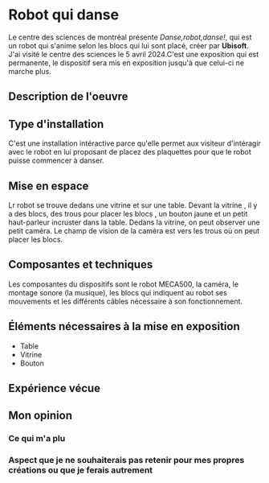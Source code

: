 # Robot qui danse 
Le centre des sciences de montréal présente *Danse,robot,danse!*, qui est un robot qui s'anime selon les blocs qui lui sont placé, créer par **Ubisoft**. J'ai visité le centre des sciences le 5 avril 2024.C'est une exposition qui est permanente, le dispositif sera mis en exposition jusqu'à que celui-ci ne marche plus.

## Description de l'oeuvre

## Type d'installation
C'est une installation intéractive parce qu'elle permet aux visiteur d'intéragir avec le robot en lui proposant de placez des plaquettes pour que le robot  puisse commencer à danser.
## Mise en espace
Lr robot se trouve dedans une vitrine et sur une table. Devant la vitrine , il y a des blocs, des trous pour placer les blocs , un bouton jaune et un petit haut-parleur incruster dans la table. Dedans la vitrine, on peut observer une petit caméra. Le champ de vision de la caméra est vers les trous où on peut placer les blocs.
## Composantes et techniques
Les composantes du dispositifs sont le robot MECA500, la caméra, le montage sonore (la musique), les blocs qui indiquent au robot ses mouvements et les différents câbles nécessaire à son fonctionnement.
## Éléments nécessaires à la mise en exposition
- Table
- Vitrine
- Bouton
##  Expérience vécue

## Mon opinion
### Ce qui m'a plu

###  Aspect que je ne souhaiterais pas retenir pour mes propres créations ou que je ferais autrement

